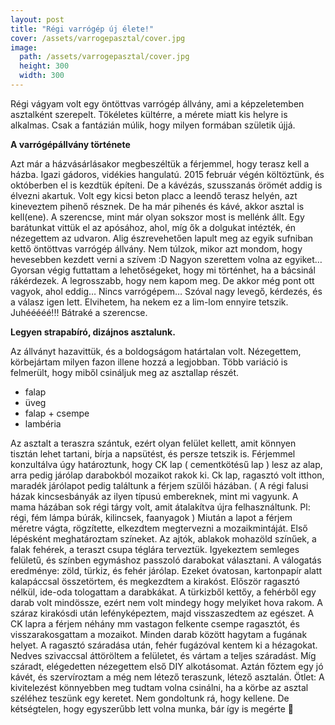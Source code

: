 ```yaml
---
layout: post
title: "Régi varrógép új élete!"
cover: /assets/varrogepasztal/cover.jpg
image:
  path: /assets/varrogepasztal/cover.jpg
  height: 300
  width: 300  
---
```





Régi vágyam volt egy öntöttvas varrógép állvány, ami a képzeletemben asztalként szerepelt. Tökéletes kültérre, a mérete miatt kis helyre is alkalmas. Csak a fantázián múlik, hogy milyen formában születik újjá. 

**A varrógépállvány története**

Azt már a házvásárlásakor megbeszéltük a férjemmel, hogy terasz kell a házba. Igazi gádoros, vidékies hangulatú. 2015 február végén költöztünk, és októberben el is kezdtük építeni. De a kávézás, szusszanás örömét addig is élvezni akartuk. Volt egy kicsi beton placc a leendő terasz helyén, azt kineveztem pihenő résznek. De ha már pihenés és kávé, akkor asztal is kell(ene).
A szerencse, mint már olyan sokszor most is mellénk állt. Egy barátunkat vittük el az apósához, ahol, míg ők a dolgukat intézték, én nézegettem az udvaron. Alig észrevehetően lapult meg az egyik sufniban kettő öntöttvas varrógép állvány. Nem túlzok, mikor azt mondom, hogy hevesebben kezdett verni a szívem :D  Nagyon szerettem volna az egyiket…
Gyorsan végig futtattam a lehetőségeket, hogy mi történhet, ha a bácsinál rákérdezek. A legrosszabb, hogy nem kapom meg. De akkor még pont ott vagyok, ahol eddig… Nincs varrógépem… Szóval nagy levegő, kérdezés, és a válasz igen lett. Elvihetem, ha nekem ez a lim-lom ennyire tetszik. Juhééééé!!! Bátraké a szerencse.


**Legyen strapabíró, dizájnos asztalunk.**

Az állványt hazavittük, és a boldogságom határtalan volt. Nézegettem, körbejártam milyen fazon illene hozzá a legjobban.  Több variáció is felmerült, hogy miből csináljuk meg az asztallap részét. 

* falap
* üveg
* falap + csempe
* lambéria

Az asztalt a teraszra szántuk, ezért olyan felület kellett, amit könnyen tisztán lehet tartani, bírja a napsütést, és persze tetszik is.
Férjemmel konzultálva úgy határoztunk, hogy CK lap ( cementkötésű lap ) lesz az alap, arra pedig járólap darabokból mozaikot rakok ki.
Ck lap, ragasztó volt itthon, maradék járólapot pedig találtunk a férjem szülői házában. 
( A régi falusi házak kincsesbányák az ilyen típusú embereknek, mint mi vagyunk. A mama házában sok régi tárgy volt, amit átalakítva újra felhasználtunk. Pl: régi, fém lámpa búrák, kilincsek, faanyagok )
Miután a lapot a férjem méretre vágta, rögzítette, elkezdtem megtervezni a mozaikmintáját. Első lépésként meghatároztam színeket. Az ajtók, ablakok mohazöld színűek, a falak fehérek, a teraszt csupa téglára terveztük. Igyekeztem semleges felületű, és színben egymáshoz passzoló darabokat választani. 
A válogatás eredménye: zöld, türkiz, és fehér járólap. Ezeket óvatosan, kartonpapír alatt kalapáccsal összetörtem, és megkezdtem a kirakóst. Először ragasztó nélkül, ide-oda tologattam a darabkákat. A türkizből kettőy, a fehérből egy darab volt mindössze, ezért nem volt mindegy hogy melyiket hova rakom.
A száraz kirakósdi után lefényképeztem, majd visszaszedtem az egészet. A CK lapra a férjem néhány mm vastagon felkente csempe ragasztót, és visszarakosgattam a mozaikot. Minden darab között hagytam a fugának helyet. A ragasztó száradása után, fehér fugázóval kentem ki a hézagokat. Nedves szivaccsal áttöröltem a felületet, és vártam a teljes száradást.
Míg száradt, elégedetten nézegettem első DIY alkotásomat. Aztán főztem egy jó kávét, és szervíroztam a még nem létező teraszunk, létező asztalán. 
Ötlet: A kivitelezést könnyebben meg tudtam volna csinálni, ha a körbe az asztal széléhez teszünk egy keretet. Nem gondoltunk rá, hogy kellene. De kétségtelen, hogy egyszerűbb lett volna munka, bár így is megérte 



